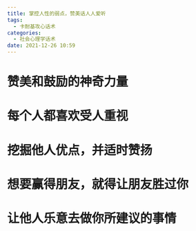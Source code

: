 ```yaml
---
title: 掌控人性的弱点，赞美话人人爱听
tags:
  - 卡耐基攻心话术
categories:
  - 社会心理学话术 
date: 2021-12-26 10:59
---
```


# 赞美和鼓励的神奇力量

# 每个人都喜欢受人重视

# 挖掘他人优点，并适时赞扬

# 想要赢得朋友，就得让朋友胜过你

# 让他人乐意去做你所建议的事情